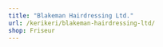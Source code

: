 ```yaml
---
title: "Blakeman Hairdressing Ltd."
url: /kerikeri/blakeman-hairdressing-ltd/
shop: Friseur
---
```

